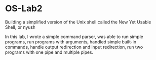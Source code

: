 # OS-Lab2
Building a simplified version of the Unix shell called the New Yet Usable Shell, or nyush

In this lab, I wrote a simple command parser, was able to run simple programs, run programs with arguments, handled simple built-in commands, handle output redirection and input redirection, run two programs with one pipe and multiple pipes.
